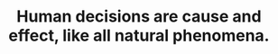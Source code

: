 ---
title: Human decisions are cause and effect, like all natural phenomena.
tags: buddhism self conscious experience
---